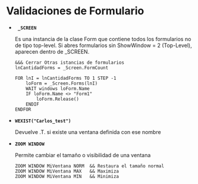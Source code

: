 # Validaciones de Formulario

- **` _SCREEN`**  

	Es una instancia de la clase Form que contiene todos los formularios no de tipo top-level.
	Si abres formularios sin ShowWindow = 2 (Top-Level), aparecen dentro de _SCREEN.

	```foxpro
	&&& Cerrar Otras istancias de formularios
	lnCantidadForms = _Screen.FormCount
	
	FOR lnI = lnCantidadForms TO 1 STEP -1
		loForm = _Screen.Forms(lnI)
		WAIT windows loForm.Name
		IF loForm.Name <> "Form1"
			loForm.Release()
		ENDIF
	ENDFOR
	```

- **`WEXIST("Carlos_test")`**

	Devuelve .T. si existe una ventana definida con ese nombre

- **`ZOOM WINDOW`**

	Permite cambiar el tamaño o visibilidad de una ventana

	```foxpro
	ZOOM WINDOW MiVentana NORM  && Restaura el tamaño normal
	ZOOM WINDOW MiVentana MAX   && Maximiza
	ZOOM WINDOW MiVentana MIN   && Minimiza
	```

